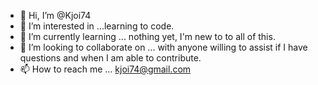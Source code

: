 - 👋 Hi, I’m @Kjoi74
- 👀 I’m interested in ...learning to code.
- 🌱 I’m currently learning ... nothing yet, I'm new to to all of this.
- 💞️ I’m looking to collaborate on ... with anyone willing to assist if I have questions and when I am able to contribute.
- 📫 How to reach me ... kjoi74@gmail.com

<!---
Kjoi74/Kjoi74 is a ✨ special ✨ repository because its `README.md` (this file) appears on your GitHub profile.
You can click the Preview link to take a look at your changes.
--->
